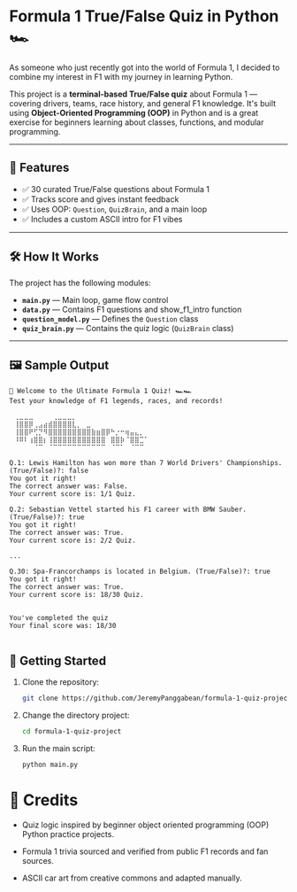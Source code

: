 #  Formula 1 True/False Quiz in Python 🏎️

As someone who just recently got into the world of Formula 1, I decided to combine my interest in F1 with my journey in learning Python.

This project is a **terminal-based True/False quiz** about Formula 1 — covering drivers, teams, race history, and general F1 knowledge. It's built using **Object-Oriented Programming (OOP)** in Python and is a great exercise for beginners learning about classes, functions, and modular programming.

---

## 🎯 Features

- ✅ 30 curated True/False questions about Formula 1
- ✅ Tracks score and gives instant feedback
- ✅ Uses OOP: `Question`, `QuizBrain`, and a main loop
- ✅ Includes a custom ASCII intro for F1 vibes

---

## 🛠️ How It Works

The project has the following modules:

- **`main.py`** — Main loop, game flow control
- **`data.py`** — Contains F1 questions and show_f1_intro function
- **`question_model.py`** — Defines the `Question` class
- **`quiz_brain.py`** — Contains the quiz logic (`QuizBrain` class)

---

## 🖼️ Sample Output


```text
🏁 Welcome to the Ultimate Formula 1 Quiz! 🏎️🏎️
Test your knowledge of F1 legends, races, and records!

⠀⢀⣀⣀⣀⠀⠀⠀⠀⢀⣀⣀⣀⡀⠀⠀⠀⠀⠀⠀⠀⠀⠀⠀⠀⠀⠀⠀⠀⠀
⠀⢸⣿⣿⡿⢀⣠⣴⣾⣿⣿⣿⣿⣇⡀⠀⣀⠀⠀⠀⠀⠀⠀⠀⠀⠀⠀⠀⠀⠀
⠀⢸⣿⣿⠟⢋⡙⠻⣿⣿⣿⣿⣿⣿⣿⣿⣿⣷⣶⣿⡿⠓⡐⠒⢶⣤⣄⡀⠀⠀
⠀⠸⠿⠇⢰⣿⣿⡆⢸⣿⣿⣿⣿⣿⣿⣿⣿⣿⣿⣿⠀⣿⣿⡷⠈⣿⣿⣉⠁⠀
⠀⠀⠀⠀⠀⠈⠉⠀⠈⠉⠉⠉⠉⠉⠉⠉⠉⠉⠉⠉⠀⠈⠉⠁⠀⠈⠉⠉⠀⠀

Q.1: Lewis Hamilton has won more than 7 World Drivers' Championships. (True/False)?: false  
You got it right!  
The correct answer was: False.  
Your current score is: 1/1 Quiz.  

Q.2: Sebastian Vettel started his F1 career with BMW Sauber. (True/False)?: true  
You got it right!  
The correct answer was: True.  
Your current score is: 2/2 Quiz.  

...

Q.30: Spa-Francorchamps is located in Belgium. (True/False)?: true  
You got it right!  
The correct answer was: True.  
Your current score is: 18/30 Quiz.  


You've completed the quiz  
Your final score was: 18/30


```

## 🚀 Getting Started

1. Clone the repository:
   ```bash
   git clone https://github.com/JeremyPanggabean/formula-1-quiz-project.git
   
2. Change the directory project:
    ```bash
   cd formula-1-quiz-project
3. Run the main script:
    ```bash
   python main.py

# 🏁 Credits
- Quiz logic inspired by beginner object oriented programming (OOP) Python practice projects.

- Formula 1 trivia sourced and verified from public F1 records and fan sources.

- ASCII car art from creative commons and adapted manually.
